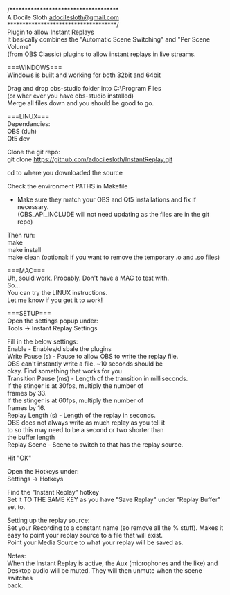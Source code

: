 /************************************  
A Docile Sloth adocilesloth@gmail.com  
************************************/  
Plugin to allow Instant Replays  
It basically combines the "Automatic Scene Switching" and "Per Scene Volume"  
(from OBS Classic) plugins to allow instant replays in live streams.  

===WINDOWS===  
Windows is built and working for both 32bit and 64bit  

Drag and drop obs-studio folder into C:\Program Files  
(or wher ever you have obs-studio installed)  
Merge all files down and you should be good to go.  

===LINUX===  
Dependancies:  
OBS (duh)  
Qt5 dev  

Clone the git repo:  
	git clone https://github.com/adocilesloth/InstantReplay.git  
	
cd to where you downloaded the source  

Check the environment PATHS in Makefile  
- Make sure they match your OBS and Qt5 installations and fix if necessary.  
  (OBS_API_INCLUDE will not need updating as the files are in the git repo)  
  
Then run:  
make  
make install  
make clean (optional: if you want to remove the temporary .o and .so files)  

===MAC===  
Uh, sould work. Probably. Don't have a MAC to test with.  
So...  
You can try the LINUX instructions.  
Let me know if you get it to work!  

===SETUP===  
Open the settings popup under:  
	Tools -> Instant Replay Settings  
	
Fill in the below settings:  
Enable 			- 		Enables/disbale the plugins  
Write Pause (s) - 		Pause to allow OBS to write the replay file.  
						OBS can't instantly write a file. ~10 seconds should be  
						okay. Find something that works for you  
Transition Pause (ms) - Length of the transition in milliseconds.  
						If the stinger is at 30fps, multiply the number of  
						frames by 33.  
						If the stinger is at 60fps, multiply the number of  
						frames by 16.  
Replay Length (s) -		Length of the replay in seconds.  
						OBS does not always write as much replay as you tell it  
						to so this may need to be a second or two shorter than  
						the buffer length  
Replay Scene	-		Scene to switch to that has the replay source.  

Hit "OK"  

Open the Hotkeys under:  
	Settings -> Hotkeys  
	
Find the "Instant Replay" hotkey  
Set it TO THE SAME KEY as you have "Save Replay" under "Replay Buffer" set to.  

Setting up the replay source:  
	Set your Recording to a constant name (so remove all the % stuff). Makes it  
	easy to point your replay source to a file that will exist.  
	Point your Media Source to what your replay will be saved as.  
	
Notes:  
	When the Instant Replay is active, the Aux (microphones and the like) and  
	Desktop audio will be muted. They will then unmute when the scene switches  
	back.  